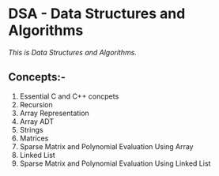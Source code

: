 # DSA - Data Structures and Algorithms
*This is Data Structures and Algorithms.*

## Concepts:-
1. Essential C and C++ concpets
2. Recursion
3. Array Representation
4. Array ADT
5. Strings
6. Matrices
7. Sparse Matrix and Polynomial Evaluation Using Array
8. Linked List
9. Sparse Matrix and Polynomial Evaluation Using Linked List